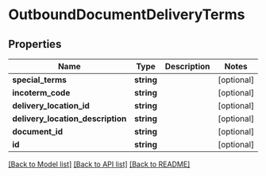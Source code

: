 # OutboundDocumentDeliveryTerms

## Properties
Name | Type | Description | Notes
------------ | ------------- | ------------- | -------------
**special_terms** | **string** |  | [optional] 
**incoterm_code** | **string** |  | [optional] 
**delivery_location_id** | **string** |  | [optional] 
**delivery_location_description** | **string** |  | [optional] 
**document_id** | **string** |  | [optional] 
**id** | **string** |  | [optional] 

[[Back to Model list]](../README.md#documentation-for-models) [[Back to API list]](../README.md#documentation-for-api-endpoints) [[Back to README]](../README.md)


